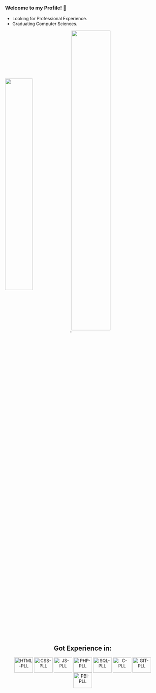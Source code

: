 ### Welcome to my Profile! 👋

* Looking for Professional Experience.
* Graduating Computer Sciences.

<a href="https://github.com/Rick-SF">
  <img width="42%" align="center" src="https://github-readme-stats.vercel.app/api?username=Rick-SF&theme=radical&hide=jupyter%20notebook"/>
</a>
<a href="https://github.com/Rick-SF">
  <img width="50%" align="center" src="https://github-readme-stats.vercel.app/api/top-langs?username=Rick-SF&layout=compact&langs_count=8&theme=radical&hide=jupyter%20notebook"/>
</a>

<div style="display: inline_block"><br>
  <h2 align = "center">Got Experience in:</h2>
  <div align = "center">
    <img align="center" alt="HTML-PLL" title="HTML-PLL" height="50" width="60" src="https://cdn.jsdelivr.net/gh/devicons/devicon/icons/html5/html5-original.svg"/>
    <img align="center" alt="CSS-PLL" title="CSS-PLL" height="50" width="60" src="https://cdn.jsdelivr.net/gh/devicons/devicon/icons/css3/css3-original.svg" />
    <img align="center" alt="JS-PLL" title="SQL-PLL" height="50" width="60" src="https://cdn.jsdelivr.net/gh/devicons/devicon@latest/icons/azuresqldatabase/azuresqldatabase-original.svg">
    <img align="center" alt="PHP-PLL" title="PHP-PLL" height="50" width="60" src="https://cdn.jsdelivr.net/gh/devicons/devicon/icons/php/php-original.svg" />
    <img align="center" alt="SQL-PLL" title="PYTHON-PLL" height="50" width="60" src="https://cdn.jsdelivr.net/gh/devicons/devicon/icons/python/python-original.svg" />
    <img align="center" alt="C-PLL" title="C++-PLL" height="50" width="60" src="https://cdn.jsdelivr.net/gh/devicons/devicon@latest/icons/cplusplus/cplusplus-original.svg"/>
    <img align="center" alt="GIT-PLL" title="JAVA-PLL" height="50" width="60" src="https://cdn.jsdelivr.net/gh/devicons/devicon@latest/icons/java/java-original-wordmark.svg" />
    <img align="center" alt="PBI-PLL" title="PBI" height="50" width="60" src="https://github.com/Rick-SF/Rick-SF/assets/150028541/abfa4bf4-9d60-4a8d-9d4c-642621c93aa7">
  </div>
</div>
